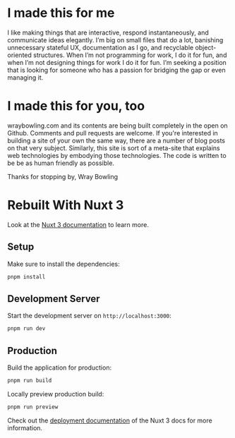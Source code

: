 # I made this for me

I like making things that are interactive, respond instantaneously, and communicate ideas elegantly. I’m big on small files that do a lot, banishing unnecessary stateful UX, documentation as I go, and recyclable object-oriented structures. When I’m not programming for work, I do it for fun, and when I’m not designing things for work I do it for fun. I’m seeking a position that is looking for someone who has a passion for bridging the gap or even managing it.

# I made this for you, too

wraybowling.com and its contents are being built completely in the open on Github. Comments and pull requests are welcome. If you're interested in building a site of your own the same way, there are a number of blog posts on that very subject. Similarly, this site is sort of a meta-site that explains web technologies by embodying those technologies. The code is written to be be as human friendly as possible.

Thanks for stopping by,
Wray Bowling

# Rebuilt With Nuxt 3

Look at the [Nuxt 3 documentation](https://nuxt.com/docs/getting-started/introduction) to learn more.

## Setup

Make sure to install the dependencies:

```bash
pnpm install
```

## Development Server

Start the development server on `http://localhost:3000`:

```bash
pnpm run dev
```

## Production

Build the application for production:

```bash
pnpm run build
```

Locally preview production build:

```bash
pnpm run preview
```

Check out the [deployment documentation](https://nuxt.com/docs/getting-started/deployment) of the Nuxt 3 docs for more information.
